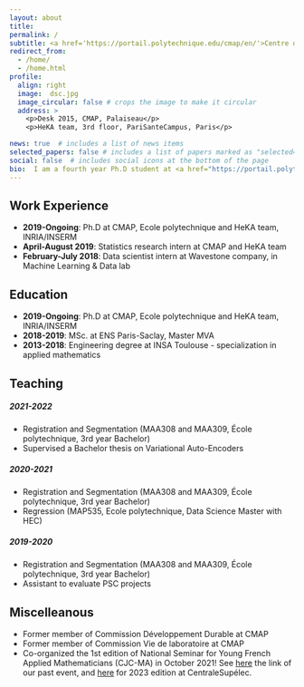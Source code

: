 ```yaml
---
layout: about
title:
permalink: /
subtitle: <a href='https://portail.polytechnique.edu/cmap/en/'>Centre de Mathématiques Appliquées</a>, Ecole polytechnique. 
redirect_from: 
  - /home/
  - /home.html
profile:
  align: right
  image:  dsc.jpg
  image_circular: false # crops the image to make it circular
  address: >
    <p>Desk 2015, CMAP, Palaiseau</p>
    <p>HeKA team, 3rd floor, PariSanteCampus, Paris</p>

news: true  # includes a list of news items
selected_papers: false # includes a list of papers marked as "selected={true}"
social: false  # includes social icons at the bottom of the page
bio:  I am a fourth year Ph.D student at <a href="https://portail.polytechnique.edu/cmap/en/">  CMAP</a>, Ecole Polytechnique and <a href="https://team.inria.fr/heka/">  HeKA</a>, PariSanteCampus. <br/> I am supervised by <a href = "https://sites.google.com/site/stephanieallassonniere/">  Stéphanie Allassonnière</a> and <a href="https://www.linkedin.com/in/anne-sophie-jannot-a2286ba1/"> Anne-Sophie Jannot </a>, from HeKA team at PariSanteCampus. <br/> My research project is about statistical learning algorithms, mixture models, and applications to public health data. <br/>
---
```



<p>


</p>

## Work Experience
- **2019-Ongoing**: Ph.D at CMAP, Ecole polytechnique and HeKA team, INRIA/INSERM
- **April-August 2019**: Statistics research intern at CMAP and HeKA team
- **February-July 2018**: Data scientist intern at Wavestone company, in Machine Learning & Data lab

## Education

- **2019-Ongoing**: Ph.D at CMAP, Ecole polytechnique and HeKA team, INRIA/INSERM
- **2018-2019**: MSc. at ENS Paris-Saclay, Master MVA
- **2013-2018**: Engineering degree at INSA Toulouse - specialization in applied mathematics


## Teaching

##### 2021-2022
- Registration and Segmentation (MAA308 and MAA309, École polytechnique, 3rd year Bachelor) 
- Supervised a Bachelor thesis on Variational Auto-Encoders

##### 2020-2021
- Registration and Segmentation (MAA308 and MAA309, École polytechnique, 3rd year Bachelor) 
- Regression (MAP535, Ecole polytechnique, Data Science Master with HEC)

##### 2019-2020
- Registration and Segmentation (MAA308 and MAA309, École polytechnique, 3rd year Bachelor)
- Assistant to evaluate PSC projects 

## Miscelleanous
- Former member of Commission Développement Durable at CMAP
- Former member of Commission Vie de laboratoire at CMAP
- Co-organized the 1st edition of National Seminar for Young French Applied Mathematicians (CJC-MA) in October 2021! See [here](https://cjc-ma2021.github.io/) the link of our past event, and [here](https://cjcma2023.sciencesconf.org/) for 2023 edition at CentraleSupélec.



